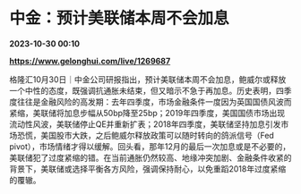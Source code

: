 # 中金：预计美联储本周不会加息

**2023-10-30 00:10**

**https://www.gelonghui.com/live/1269687**

格隆汇10月30日｜中金公司研报指出，预计美联储本周不会加息，鲍威尔或释放一个中性的态度，既强调抗通胀未结束，但又暗示不急于再加息。历史表明，四季度往往是金融风险的高发期：去年四季度，市场金融条件一度因为英国国债风波而紧缩，美联储将加息步幅从50bp降至25bp；2019年四季度，美国国债市场出现流动性风波，美联储停止QE并重新扩表；2018年四季度，美联储坚持加息引发市场恐慌，美国股市大跌，之后鲍威尔释放政策可以随时转向的鸽派信号（Fed pivot），市场情绪才得以缓解。回头看，那年12月的最后一次加息或是不必要的，美联储犯了过度紧缩的错。在当前通胀仍然较高、地缘冲突加剧、金融条件收紧的背景下，美联储或选择平衡各方风险，强调保持耐心，以免重蹈2018年过度紧缩的覆辙。